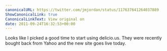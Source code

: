 ```yaml
---
canonicalURL: https://twitter.com/jmjordan/status/117637641264037889
ShowCanonicalLink: true
CanonicalLinkText: View original on
date: 2011-09-24T16:32:53+00:00
---
```

Looks like I picked a good time to start using delicio.us. They were recently bought back from Yahoo and the new site goes live today.